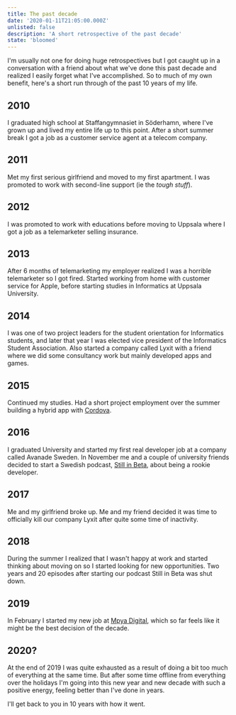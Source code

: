 ```yaml
---
title: The past decade
date: '2020-01-11T21:05:00.000Z'
unlisted: false
description: 'A short retrospective of the past decade'
state: 'bloomed'
---
```


I'm usually not one for doing huge retrospectives but I got caught up in a conversation with a friend about what we've done this past decade and realized I easily forget what I've accomplished. So to much of my own benefit, here's a short run through of the past 10 years of my life.

## 2010

I graduated high school at Staffangymnasiet in Söderhamn, where I've grown up and lived my entire life up to this point. After a short summer break I got a job as a customer service agent at a telecom company.

## 2011

Met my first serious girlfriend and moved to my first apartment. I was promoted to work with second-line support (ie the _tough stuff_).

## 2012

I was promoted to work with educations before moving to Uppsala where I got a job as a telemarketer selling insurance.

## 2013

After 6 months of telemarketing my employer realized I was a horrible telemarketer so I got fired. Started working from home with customer service for Apple, before starting studies in Informatics at Uppsala University.

## 2014

I was one of two project leaders for the student orientation for Informatics students, and later that year I was elected vice president of the Informatics Student Association. Also started a company called Lyxit with a friend where we did some consultancy work but mainly developed apps and games.

## 2015

Continued my studies. Had a short project employment over the summer building a hybrid app with [Cordova](https://cordova.apache.org/).

## 2016

I graduated University and started my first real developer job at a company called Avanade Sweden. In November me and a couple of university friends decided to start a Swedish podcast, [Still in Beta](https://podcasts.apple.com/se/podcast/still-in-beta/id1174070946), about being a rookie developer.

## 2017

Me and my girlfriend broke up. Me and my friend decided it was time to officially kill our company Lyxit after quite some time of inactivity.

## 2018

During the summer I realized that I wasn't happy at work and started thinking about moving on so I started looking for new opportunities. Two years and 20 episodes after starting our podcast Still in Beta was shut down.

## 2019

In February I started my new job at [Mpya Digital](https://www.mpyadigital.com), which so far feels like it might be the best decision of the decade.

## 2020?

At the end of 2019 I was quite exhausted as a result of doing a bit too much of everything at the same time. But after some time offline from everything over the holidays I'm going into this new year and new decade with such a positive energy, feeling better than I've done in years.

I'll get back to you in 10 years with how it went.
